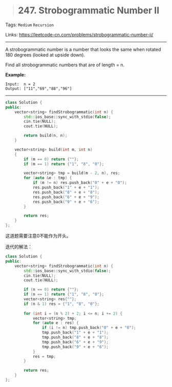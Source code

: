 > # 247. Strobogrammatic Number II

Tags: `Medium` `Recursion`

Links: <https://leetcode-cn.com/problems/strobogrammatic-number-ii/>

----

A strobogrammatic number is a number that looks the same when rotated 180 degrees (looked at upside down).

Find all strobogrammatic numbers that are of length = n.

**Example:**

```
Input:  n = 2
Output: ["11","69","88","96"]
```

-----

```c++
class Solution {
public:
    vector<string> findStrobogrammatic(int n) {
        std::ios_base::sync_with_stdio(false);
        cin.tie(NULL);
        cout.tie(NULL);

        return build(n, n);
    }

    vector<string> build(int m, int n)
    {
        if (m == 0) return {""};
        if (m == 1) return {"1", "8", "0"};

        vector<string> tmp = build(m - 2, n), res;
        for (auto &e : tmp) {
            if (m != n) res.push_back("0" + e + "0");
            res.push_back("1" + e + "1");
            res.push_back("8" + e + "8");
            res.push_back("6" + e + "9");
            res.push_back("9" + e + "6");
        }

        return res;
    }
};
```

这道题需要注意0不能作为开头。

迭代的解法：

```c++
class Solution {
public:
    vector<string> findStrobogrammatic(int n) {
        std::ios_base::sync_with_stdio(false);
        cin.tie(NULL);
        cout.tie(NULL);

        if (n == 0) return {""};
        if (n == 1) return {"1", "8", "0"};
        vector<string> res{""};
        if (n & 1) res = {"1", "8", "0"};
       
        for (int i = (n % 2) + 2; i <= n; i += 2) {
            vector<string> tmp;
            for (auto e : res) {
                if (i != n) tmp.push_back("0" + e + "0");
                tmp.push_back("1" + e + "1");
                tmp.push_back("8" + e + "8");
                tmp.push_back("6" + e + "9");
                tmp.push_back("9" + e + "6");
            }
            res = tmp;
        }

        return res;
    }
};
```

